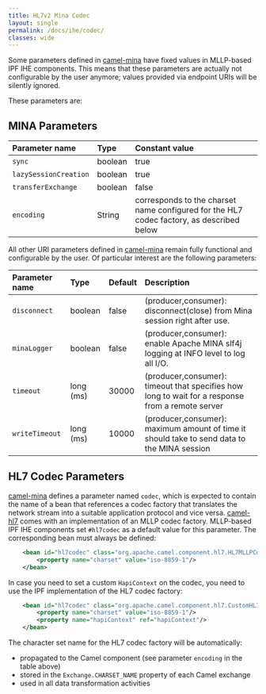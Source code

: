```yaml
---
title: HL7v2 Mina Codec
layout: single
permalink: /docs/ihe/codec/
classes: wide
---
```


Some parameters defined in [camel-mina][] have fixed values in MLLP-based IPF IHE components. 
This means that these parameters are actually not configurable by the user anymore; 
values provided via endpoint URIs will be silently ignored. 

These parameters are:

## MINA Parameters

| Parameter name        | Type       | Constant value | 
|:----------------------|:-----------|:---------------|
| `sync`                | boolean    | true           |
| `lazySessionCreation` | boolean    | true           |
| `transferExchange`    | boolean    | false          | 
| `encoding`            | String     | corresponds to the charset name configured for the HL7 codec factory, as described below |

All other URI parameters defined in [camel-mina][] remain fully functional and configurable by the user.
Of particular interest are the following parameters:

| Parameter name        | Type       | Default        | Description                                                                                 |
|:----------------------|:-----------|:---------------|:--------------------------------------------------------------------------------------------|
| `disconnect`          | boolean    | false          | (producer,consumer): disconnect(close) from Mina session right after use. 
| `minaLogger`          | boolean    | false          | (producer,consumer): enable Apache MINA slf4j logging at INFO level to log all I/O.
| `timeout`             | long (ms)  | 30000          | (producer,consumer): timeout that specifies how long to wait for a response from a remote server
| `writeTimeout`        | long (ms)  | 10000          | (producer,consumer): maximum amount of time it should take to send data to the MINA session

## HL7 Codec Parameters

[camel-mina][] defines a parameter named `codec`, which is expected to contain the name of a bean that references a codec factory 
that translates the network stream into a suitable application protocol and vice versa. 
[camel-hl7][] comes with an implementation of an MLLP codec factory. MLLP-based IPF IHE components set `#hl7codec` as a default value 
for this parameter. The corresponding bean must always be defined:

```xml
    <bean id="hl7codec" class="org.apache.camel.component.hl7.HL7MLLPCodec">
        <property name="charset" value="iso-8859-1"/>
    </bean>
```

In case you need to set a custom `HapiContext` on the codec, you need to use the IPF implementation of the HL7 codec factory:

```xml
    <bean id="hl7codec" class="org.apache.camel.component.hl7.CustomHL7MLLPCodec">
        <property name="charset" value="iso-8859-1"/>
        <property name="hapiContext" ref="hapiContext"/>
    </bean>
```

The character set name for the HL7 codec factory will be automatically:

* propagated to the Camel component (see parameter `encoding` in the table above)
* stored in the `Exchange.CHARSET_NAME` property of each Camel exchange
* used in all data transformation activities


[camel-mina]: https://camel.apache.org/mina.html
[camel-hl7]: https://camel.apache.org/hl7.html